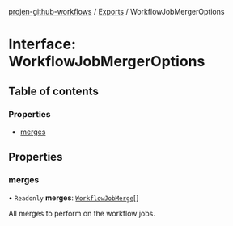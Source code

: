 [projen-github-workflows](../README.md) / [Exports](../modules.md) / WorkflowJobMergerOptions

# Interface: WorkflowJobMergerOptions

## Table of contents

### Properties

- [merges](WorkflowJobMergerOptions.md#merges)

## Properties

### merges

• `Readonly` **merges**: [`WorkflowJobMerge`](WorkflowJobMerge.md)[]

All merges to perform on the workflow jobs.
